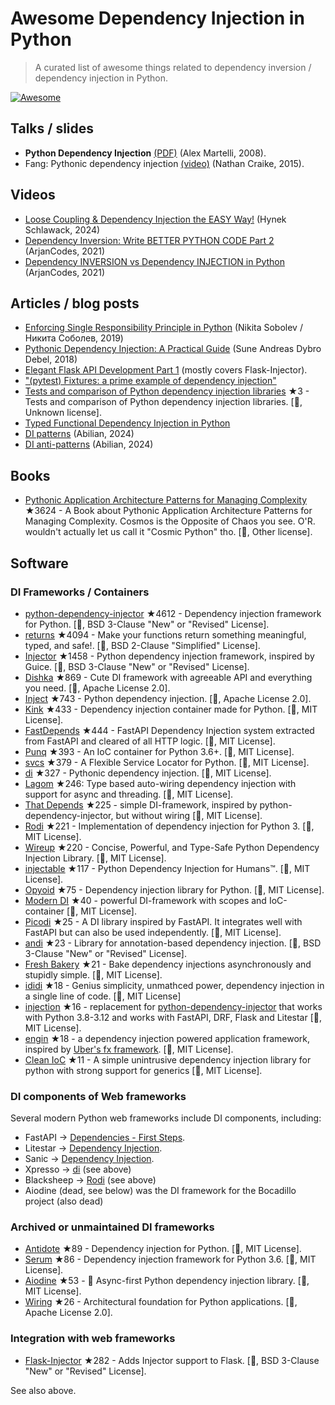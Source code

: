 # Awesome Dependency Injection in Python

> A curated list of awesome things related to dependency inversion / dependency injection in Python.

[![Awesome](https://awesome.re/badge.svg)](https://awesome.re)


## Talks / slides

- **Python Dependency Injection** [(PDF)](http://www.aleax.it/yt_pydi.pdf) (Alex Martelli, 2008).
- Fang: Pythonic dependency injection [(video)](https://www.youtube.com/watch?v=zqRd941NXlI&t=443s) (Nathan Craike, 2015).

## Videos

- [Loose Coupling & Dependency Injection the EASY Way!](https://www.youtube.com/watch?v=uWTvMCra-_Y) (Hynek Schlawack, 2024)
- [Dependency Inversion: Write BETTER PYTHON CODE Part 2](https://www.youtube.com/watch?v=Kv5jhbSkqLE) (ArjanCodes, 2021)
- [Dependency INVERSION vs Dependency INJECTION in Python](https://www.youtube.com/watch?v=2ejbLVkCndI) (ArjanCodes, 2021)


## Articles / blog posts

- [Enforcing Single Responsibility Principle in Python](https://sobolevn.me/2019/03/enforcing-srp) (Nikita Sobolev / Никита Соболев, 2019)
- [Pythonic Dependency Injection: A Practical Guide](https://medium.com/@suneandreasdybrodebel/pythonic-dependency-injection-a-practical-guide-83a1b1299280) (Sune Andreas Dybro Debel, 2018)
- [Elegant Flask API Development Part 1](https://christophergs.github.io/python/2018/09/25/elegant-flask-apis-pt-1/) (mostly covers Flask-Injector).
- ["(pytest) Fixtures: a prime example of dependency injection"](https://docs.pytest.org/en/latest/fixture.html#fixtures-a-prime-example-of-dependency-injection)
- [Tests and comparison of Python dependency injection libraries](https://github.com/orsinium/dependency_injectors) ★3 - Tests and comparison of Python dependency injection libraries. [🐍, Unknown license].
- [Typed Functional Dependency Injection in Python](https://sobolevn.me/2020/02/typed-functional-dependency-injection)
- [DI patterns](https://lab.abilian.com/Tech/Architecture%20%26%20Software%20Design/Dependency%20Inversion/DI%20patterns/) (Abilian, 2024)
- [DI anti-patterns](https://lab.abilian.com/Tech/Architecture%20%26%20Software%20Design/Dependency%20Inversion/DI%20anti-patterns/) (Abilian, 2024)


## Books

- [Pythonic Application Architecture Patterns for Managing Complexity](https://github.com/python-leap/book) ★3624 - A Book about Pythonic Application Architecture Patterns for Managing Complexity.  Cosmos is the Opposite of Chaos you see. O'R. wouldn't actually let us call it "Cosmic Python" tho. [🐍, Other license].


## Software

### DI Frameworks / Containers

- [python-dependency-injector](https://github.com/ets-labs/python-dependency-injector) ★4612 - Dependency injection framework for Python. [🐍, BSD 3-Clause "New" or "Revised" License].
- [returns](https://github.com/dry-python/returns) ★4094 - Make your functions return something meaningful, typed, and safe!. [🐍, BSD 2-Clause "Simplified" License].
- [Injector](https://github.com/alecthomas/injector) ★1458 - Python dependency injection framework, inspired by Guice. [🐍, BSD 3-Clause "New" or "Revised" License].
- [Dishka](https://github.com/reagento/dishka) ★869 - Cute DI framework with agreeable API and everything you need. [🐍, Apache License 2.0].
- [Inject](https://github.com/ivankorobkov/python-inject) ★743 - Python dependency injection. [🐍, Apache License 2.0].
- [Kink](https://github.com/kodemore/kink) ★433 - Dependency injection container made for Python. [🐍, MIT License].
- [FastDepends](https://github.com/lancetnik/FastDepends) ★444 - FastAPI Dependency Injection system extracted from FastAPI and cleared of all HTTP logic. [🐍, MIT License].
- [Punq](https://github.com/bobthemighty/punq) ★393 - An IoC container for Python 3.6+. [🐍, MIT License].
- [svcs](https://github.com/hynek/svcs) ★379 - A Flexible Service Locator for Python. [🐍, MIT License].
- [di](https://github.com/adriangb/di) ★327 - Pythonic dependency injection. [🐍, MIT License].
- [Lagom](https://lagom-di.readthedocs.io/en/latest/) ★246: Type based auto-wiring dependency injection with support for async and threading. [🐍, MIT License].
- [That Depends](https://github.com/modern-python/that-depends) ★225 - simple DI-framework, inspired by python-dependency-injector, but without wiring [🐍, MIT License].
- [Rodi](https://github.com/RobertoPrevato/rodi) ★221 - Implementation of dependency injection for Python 3. [🐍, MIT License].
- [Wireup](https://github.com/maldoinc/wireup) ★220 - Concise, Powerful, and Type-Safe Python Dependency Injection Library. [🐍, MIT License].
- [injectable](https://github.com/allrod5/injectable) ★117 - Python Dependency Injection for Humans™. [🐍, MIT License].
- [Opyoid](https://github.com/illuin-tech/opyoid) ★75 - Dependency injection library for Python. [🐍, MIT License].
- [Modern DI](https://github.com/modern-python/modern-di) ★40 - powerful DI-framework with scopes and IoC-container [🐍, MIT License].
- [Picodi](https://github.com/yakimka/picodi) ★25 - A DI library inspired by FastAPI. It integrates well with FastAPI but can also be used independently. [🐍, MIT License].
- [andi](https://github.com/scrapinghub/andi) ★23 - Library for annotation-based dependency injection. [🐍, BSD 3-Clause "New" or "Revised" License].
- [Fresh Bakery](https://github.com/Mityuha/fresh-bakery) ★21 - Bake dependency injections asynchronously and stupidly simple. [🐍, MIT License].
- [ididi](https://github.com/raceychan/ididi) ★18  - Genius simplicity, unmathced power, dependency injection in a single line of code. [🐍, MIT License]
- [injection](https://github.com/nightblure/injection) ★16 - replacement for [python-dependency-injector](https://github.com/ets-labs/python-dependency-injector) that works with Python 3.8-3.12 and works with FastAPI, DRF, Flask and Litestar [🐍, MIT License].
- [engin](https://github.com/invokermain/engin) ★18 - a dependency injection powered application framework, inspired by [Uber's fx framework](https://github.com/uber-go/fx). [🐍, MIT License].
- [Clean IoC](https://github.com/peter-daly/clean_ioc) ★11 - A simple unintrusive dependency injection library for python with strong support for generics [🐍, MIT License].

### DI components of Web frameworks

Several modern Python web frameworks include DI components, including:

- FastAPI -> [Dependencies - First Steps](https://fastapi.tiangolo.com/tutorial/dependencies/).
- Litestar -> [Dependency Injection](https://docs.litestar.dev/2/usage/dependency-injection.html).
- Sanic -> [Dependency Injection](https://sanic.dev/en/plugins/sanic-ext/injection.html).
- Xpresso -> [di](https://github.com/adriangb/di) (see above)
- Blacksheep -> [Rodi](https://github.com/RobertoPrevato/rodi) (see above)
- Aiodine (dead, see below) was the DI framework for the Bocadillo project (also dead)


### Archived or unmaintained DI frameworks

- [Antidote](https://github.com/Finistere/antidote) ★89 - Dependency injection for Python. [🐍, MIT License].
- [Serum](https://github.com/suned/serum) ★86 - Dependency injection framework for Python 3.6. [🐍, MIT License].
- [Aiodine](https://github.com/bocadilloproject/aiodine) ★53 - 🧪 Async-first Python dependency injection library. [🐍, MIT License].
- [Wiring](https://github.com/msiedlarek/wiring) ★26 - Architectural foundation for Python applications. [🐍, Apache License 2.0].


### Integration with web frameworks

- [Flask-Injector](https://github.com/alecthomas/flask_injector) ★282 - Adds Injector support to Flask. [🐍, BSD 3-Clause "New" or "Revised" License].

See also above.
